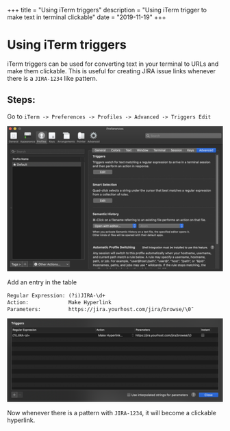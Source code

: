 +++
title = "Using iTerm triggers"
description = "Using iTerm trigger to make text in terminal clickable"
date = "2019-11-19"
+++

# Using iTerm triggers

iTerm triggers can be used for converting text in your terminal to URLs and make them clickable. This is useful for creating JIRA issue links whenever there is a `JIRA-1234` like pattern.

## Steps: 

Go to 
`iTerm -> Preferences -> Profiles -> Advanced -> Triggers Edit`

![iterm preference](images/_iterm_screenshot.png)

Add an entry in the table

```
Regular Expression: (?i)JIRA-\d+
Action:             Make Hyperlink
Parameters:         https://jira.yourhost.com/jira/browse/\0¯
```

![table](images/_table.png)

Now whenever there is a pattern with `JIRA-1234`, it will become a clickable hyperlink.